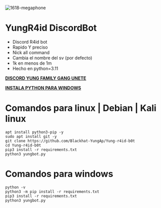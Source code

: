 
![1618-megaphone](https://github.com/Blackhat-YungAp/Yung-r4id-b0t/assets/101432325/45b4cdb0-0825-485a-83f9-9237363f8753)

# YungR4id DiscordBot

- Discord R4id bot
- Rapido Y preciso
- Nick all command
- Cambia el nombre del sv (por defecto)
- 1k en menos de 1m
- Hecho en python=3.11

[**DISCORD YUNG FAMILY GANG UNETE**](https://discord.gg/seso)

[**INSTALA PYTHON PARA WINDOWS**](https://www.python.org/downloads/)

# Comandos para linux | Debian | Kali linux

```
apt install python3-pip -y
sudo apt install git -y
git clone https://github.com/Blackhat-YungAp/Yung-r4id-b0t
cd Yung-r4id-b0t
pip3 install -r requirements.txt
python3 yungbot.py
```
# Comandos para windows

```
python -v
python3 -m pip install -r requirements.txt
pip3 install -r requirements.txt
python3 yungbot.py
```

